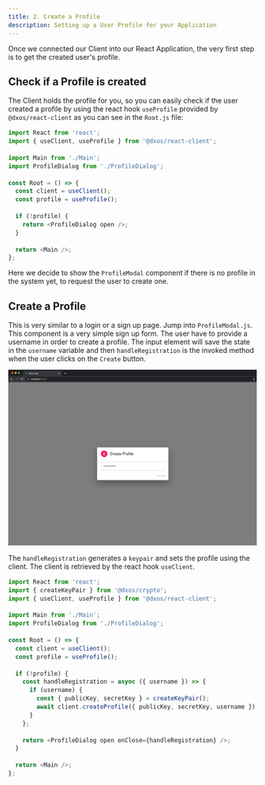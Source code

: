 ```yaml
---
title: 2. Create a Profile
description: Setting up a User Profile for your Application
---
```


Once we connected our Client into our React Application, the very first step is to get the created user's profile.

## Check if a Profile is created

The Client holds the profile for you, so you can easily check if the user created a profile by using the react hook `useProfile` provided by `@dxos/react-client` as you can see in the `Root.js` file:

```js
import React from 'react';
import { useClient, useProfile } from '@dxos/react-client';

import Main from './Main';
import ProfileDialog from './ProfileDialog';

const Root = () => {
  const client = useClient();
  const profile = useProfile();

  if (!profile) {
    return <ProfileDialog open />;
  }

  return <Main />;
};
```

Here we decide to show the `ProfileModal` component if there is no profile in the system yet, to request the user to create one.

## Create a Profile

This is very similar to a login or a sign up page. Jump into `ProfileModal.js`. This component is a very simple sign up form. The user have to provide a username in order to create a profile. The input element will save the state in the `username` variable and then `handleRegistration` is the invoked method when the user clicks on the `Create` button.

![Tasks App - Create Profile](./introduction-00.png)

The `handleRegistration` generates a `keypair` and sets the profile using the client. The client is retrieved by the react hook `useClient`.

```js
import React from 'react';
import { createKeyPair } from '@dxos/crypto';
import { useClient, useProfile } from '@dxos/react-client';

import Main from './Main';
import ProfileDialog from './ProfileDialog';

const Root = () => {
  const client = useClient();
  const profile = useProfile();

  if (!profile) {
    const handleRegistration = async ({ username }) => {
      if (username) {
        const { publicKey, secretKey } = createKeyPair();
        await client.createProfile({ publicKey, secretKey, username });
      }
    };

    return <ProfileDialog open onClose={handleRegistration} />;
  }

  return <Main />;
};
```
